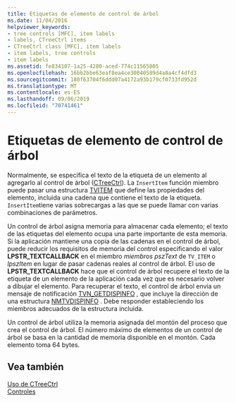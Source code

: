 ```yaml
---
title: Etiquetas de elemento de control de árbol
ms.date: 11/04/2016
helpviewer_keywords:
- tree controls [MFC], item labels
- labels, CTreeCtrl items
- CTreeCtrl class [MFC], item labels
- item labels, tree controls
- item labels
ms.assetid: fe834107-1a25-4280-aced-774c11565805
ms.openlocfilehash: 16bb2bbe63eaf8ea4ce30040589d4a8a4cf4dfd3
ms.sourcegitcommit: 180f63704f6ddd07a4172a93b179cf0733fd952d
ms.translationtype: MT
ms.contentlocale: es-ES
ms.lasthandoff: 09/06/2019
ms.locfileid: "70741461"
---
```

# <a name="tree-control-item-labels"></a>Etiquetas de elemento de control de árbol

Normalmente, se especifica el texto de la etiqueta de un elemento al agregarlo al control de árbol ([CTreeCtrl](../mfc/reference/ctreectrl-class.md)). La `InsertItem` función miembro puede pasar una estructura [TVITEM](/windows/win32/api/commctrl/ns-commctrl-tvitemw) que define las propiedades del elemento, incluida una cadena que contiene el texto de la etiqueta. `InsertItem`tiene varias sobrecargas a las que se puede llamar con varias combinaciones de parámetros.

Un control de árbol asigna memoria para almacenar cada elemento; el texto de las etiquetas del elemento ocupa una parte importante de esta memoria. Si la aplicación mantiene una copia de las cadenas en el control de árbol, puede reducir los requisitos de memoria del control especificando el valor **LPSTR_TEXTCALLBACK** en el miembro *miembros pszText* de `TV_ITEM` o *lpszItem* en lugar de pasar cadenas reales al control de árbol. El uso de **LPSTR_TEXTCALLBACK** hace que el control de árbol recupere el texto de la etiqueta de un elemento de la aplicación cada vez que es necesario volver a dibujar el elemento. Para recuperar el texto, el control de árbol envía un mensaje de notificación [TVN_GETDISPINFO](/windows/win32/Controls/tvn-getdispinfo) , que incluye la dirección de una estructura [NMTVDISPINFO](/windows/win32/api/commctrl/ns-commctrl-nmtvdispinfow) . Debe responder estableciendo los miembros adecuados de la estructura incluida.

Un control de árbol utiliza la memoria asignada del montón del proceso que crea el control de árbol. El número máximo de elementos de un control de árbol se basa en la cantidad de memoria disponible en el montón. Cada elemento toma 64 bytes.

## <a name="see-also"></a>Vea también

[Uso de CTreeCtrl](../mfc/using-ctreectrl.md)<br/>
[Controles](../mfc/controls-mfc.md)
